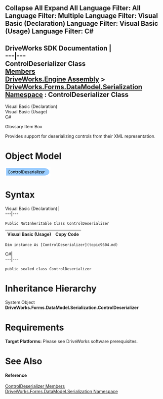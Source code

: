 Collapse All Expand All Language Filter: All  Language Filter: Multiple  Language Filter: Visual Basic (Declaration) Language Filter: Visual Basic (Usage) Language Filter: C#  
---  
DriveWorks SDK Documentation  |   
---|---  
ControlDeserializer Class   
[Members](topic9605.md)   
[DriveWorks.Engine Assembly](topic2156.md) > [DriveWorks.Forms.DataModel.Serialization Namespace](topic9591.md) : ControlDeserializer Class  
---  
  
Visual Basic (Declaration)    
Visual Basic (Usage)    
C# 

Glossary Item Box

Provides support for deserializing controls from their XML representation. 

# Object Model

![](dotnetdiagramimages/image458.png)

# Syntax

Visual Basic (Declaration)|   
---|---  
      
    
    Public NotInheritable Class ControlDeserializer   
  
Visual Basic (Usage)| Copy Code  
---|---  
      
    
    Dim instance As [ControlDeserializer](topic9604.md)  
  
C#|   
---|---  
      
    
    public sealed class ControlDeserializer   
  
# Inheritance Hierarchy

System.Object  
**DriveWorks.Forms.DataModel.Serialization.ControlDeserializer**  


# Requirements

**Target Platforms:** Please see DriveWorks software prerequisites.

# See Also

#### Reference

[ControlDeserializer Members](topic9605.md)   
[DriveWorks.Forms.DataModel.Serialization Namespace](topic9591.md)


